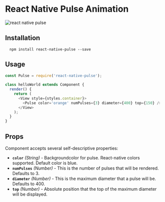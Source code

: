 # React Native Pulse Animation

![react native pulse](https://raw.githubusercontent.com/sahlhoff/react-native-pulse/master/pulse-gif.gif)
  
## Installation

```
  npm install react-native-pulse --save
```

## Usage

```js
const Pulse = require('react-native-pulse');
  
class helloWorld extends Component {
  render() {
    return (
      <View style={styles.container}>
        <Pulse color='orange' numPulses={3} diameter={400} top={150} />
      </View>
    );
  }  
}

```

## Props

Component accepts several self-descriptive properties:


- **`color`** _(String)_ - Backgroundcolor for pulse. React-native colors supported. Default color is blue.
- **`numPulses`** _(Number)_ - This is the number of pulses that will be rendered. Defaults to 3.
- **`diameter`** _(Number)_ - This is the maximum diameter that a pulse will be. Defaults to 400.
- **`top`** _(Number)_ - Absolute position that the top of the maximum diameter will be displayed.
